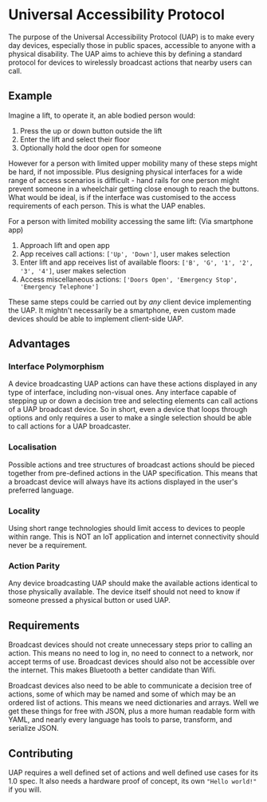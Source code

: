 # Universal Accessibility Protocol
The purpose of the Universal Accessibility Protocol (UAP) is to make every day devices, especially those in public spaces, accessible to anyone with a physical disability. The UAP aims to achieve this by defining a standard protocol for devices to wirelessly broadcast actions that nearby users can call.

## Example
Imagine a lift, to operate it, an able bodied person would:

1. Press the up or down button outside the lift
2. Enter the lift and select their floor
3. Optionally hold the door open for someone

However for a person with limited upper mobility many of these steps might be hard, if not impossible. Plus designing physical interfaces for a wide range of access scenarios is difficult - hand rails for one person might prevent someone in a wheelchair getting close enough to reach the buttons. What would be ideal, is if the interface was customised to the access requirements of each person. This is what the UAP enables.

For a person with limited mobility accessing the same lift:
(Via smartphone app)

1. Approach lift and open app
2. App receives call actions: `['Up', 'Down']`, user makes selection
3. Enter lift and app receives list of available floors: `['B', 'G', '1', '2', '3', '4']`, user makes selection
4. Access miscellaneous actions: `['Doors Open', 'Emergency Stop', 'Emergency Telephone']`

These same steps could be carried out by _any_ client device implementing the UAP. It mightn't necessarily be a smartphone, even custom made devices should be able to implement client-side UAP.

## Advantages
### Interface Polymorphism
A device broadcasting UAP actions can have these actions displayed in any type of interface, including non-visual ones. Any interface capable of stepping up or down a decision tree and selecting elements can call actions of a UAP broadcast device. So in short, even a device that loops through options and only requires a user to make a single selection should be able to call actions for a UAP broadcaster.

### Localisation
Possible actions and tree structures of broadcast actions should be pieced together from pre-defined actions in the UAP specification. This means that a broadcast device will always have its actions displayed in the user's preferred language.

### Locality
Using short range technologies should limit access to devices to people within range. This is NOT an IoT application and internet connectivity should never be a requirement.

### Action Parity
Any device broadcasting UAP should make the available actions identical to those physically available. The device itself should not need to know if someone pressed a physical button or used UAP.


## Requirements
Broadcast devices should not create unnecessary steps prior to calling an action. This means no need to log in, no need to connect to a network, nor accept terms of use. Broadcast devices should also not be accessible over the internet. This makes Bluetooth a better candidate than Wifi.

Broadcast devices also need to be able to communicate a decision tree of actions, some of which may be named and some of which may be an ordered list of actions. This means we need dictionaries and arrays. Well we get these things for free with JSON, plus a more human readable form with YAML, and nearly every language has tools to parse, transform, and serialize JSON.

## Contributing
UAP requires a well defined set of actions and well defined use cases for its 1.0 spec.
It also needs a hardware proof of concept, its own `"Hello world!"` if you will.
